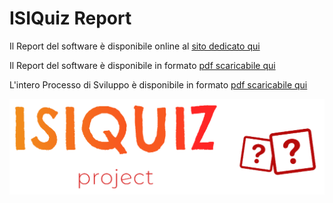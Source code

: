 # ISIQuiz Report 

Il Report del software è disponibile online al [sito dedicato qui](https://isiquiz.github.io/ISIQuiz-Report/ "Report Website") <br>

Il Report del software è disponibile in formato [pdf scaricabile qui](https://github.com/ISIQuiz/ISIQuiz-Report/releases/latest/download/main.pdf "Pdf Download") <br>

L'intero Processo di Sviluppo è disponibile in formato [pdf scaricabile qui](https://github.com/ISIQuiz/ISIQuiz-Report/releases/latest/download/process.pdf "Pdf Download")


![ISIQuiz Logo](https://github.com/ISIQuiz/ISIQuiz-Report/raw/gh-pages/Extra/ISIQuizLogoLineTransparent.png "ISIQuiz Logo")
